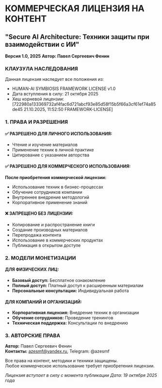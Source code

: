 <!--
COMMERCIAL LICENSE NOTICE
Secure AI Architecture - Copyright (c) 2025 Павел Сергеевич Фенин
This content is protected by commercial license. Unauthorized use prohibited.
Contact: azesmf@yandex.ru for licensing.
-->
# КОММЕРЧЕСКАЯ ЛИЦЕНЗИЯ НА КОНТЕНТ
## "Secure AI Architecture: Техники защиты при взаимодействии с ИИ"

**Версия 1.0, 2025**
**Автор: Павел Сергеевич Фенин**

### КЛАУЗУЛА НАСЛЕДОВАНИЯ
Данная лицензия наследует все положения из:
- HUMAN-AI SYMBIOSIS FRAMEWORK LICENSE v1.0
- Дата вступления в силу: 21 октября 2025
- Хеш корневой лицензии: [722980a133369732af4fac6d721abcf93e85d58f15b5f66a3cf61ef74a85de45 21.10.2025, 11:52:50 FRAMEWORK-LICENSE]

### 1. ПРАВА И РАЗРЕШЕНИЯ

#### ✅ РАЗРЕШЕНО ДЛЯ ЛИЧНОГО ИСПОЛЬЗОВАНИЯ:
- Чтение и изучение материалов
- Применение техник в личной практике  
- Цитирование с указанием авторства

#### ✅ РАЗРЕШЕНО ДЛЯ КОММЕРЧЕСКОГО ИСПОЛЬЗОВАНИЯ:
**После приобретения коммерческой лицензии:**
- Использование техник в бизнес-процессах
- Обучение сотрудников компании
- Внутреннее внедрение методологий
- Корпоративное применение знаний

#### ❌ ЗАПРЕЩЕНО БЕЗ ЛИЦЕНЗИИ:
- Копирование и распространение книги
- Создание производных материалов
- Перепродажа контента
- Использование в коммерческих продуктах
- Публикация в открытом доступе

### 2. МОДЕЛИ МОНЕТИЗАЦИИ

#### ДЛЯ ФИЗИЧЕСКИХ ЛИЦ:
- **Базовый доступ:** Бесплатное ознакомление
- **Полный доступ:** Платный доступ к расширенным материалам
- **Персональные консультации:** Индивидуальная работа

#### ДЛЯ КОМПАНИЙ И ОРГАНИЗАЦИЙ:
- **Корпоративная лицензия:** Внедрение техник в организации
- **Обучение сотрудников:** Проведение тренингов
- **Техническая поддержка:** Консультации по внедрению

### 3. АВТОРСКИЕ ПРАВА

**Автор:** Павел Сергеевич Фенин  
**Контакты:** azesmf@yandex.ru, Telegram: @azesmf

Все права на контент, методики и техники защищены.  
Любое коммерческое использование требует приобретения лицензии.

*Лицензия вступает в силу с момента публикации*
*Дата: 19 октября 2025 года*
